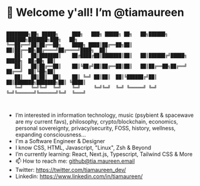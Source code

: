 # 👋 Welcome y'all! I’m @tiamaureen

```

████████╗██╗ █████╗     ███╗   ███╗ █████╗ ██╗   ██╗██████╗ ███████╗███████╗███╗   ██╗
╚══██╔══╝██║██╔══██╗    ████╗ ████║██╔══██╗██║   ██║██╔══██╗██╔════╝██╔════╝████╗  ██║
   ██║   ██║███████║    ██╔████╔██║███████║██║   ██║██████╔╝█████╗  █████╗  ██╔██╗ ██║
   ██║   ██║██╔══██║    ██║╚██╔╝██║██╔══██║██║   ██║██╔══██╗██╔══╝  ██╔══╝  ██║╚██╗██║
   ██║   ██║██║  ██║    ██║ ╚═╝ ██║██║  ██║╚██████╔╝██║  ██║███████╗███████╗██║ ╚████║
   ╚═╝   ╚═╝╚═╝  ╚═╝    ╚═╝     ╚═╝╚═╝  ╚═╝ ╚═════╝ ╚═╝  ╚═╝╚══════╝╚══════╝╚═╝  ╚═══╝
                                                                                      
                    
```

-    I’m interested in information technology, music (psybient & spacewave are my current favs), philosophy, crypto/blockchain, economics, personal sovereignty, privacy/security, FOSS, history, wellness, expanding consciousness...
-    I'm a Software Engineer & Designer
-    I know CSS, HTML, Javascript, "Linux", Zsh & Beyond
-    I’m currently learning: React, Next.js, Typescript, Tailwind CSS & More
- 📫 How to reach me: github@tia.maureen.email
-    Twitter: https://twitter.com/tiamaureen_dev/
-    Linkedin: https://www.linkedin.com/in/tiamaureen/
